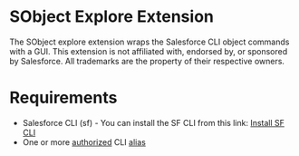 # SObject Explore Extension

The SObject explore extension wraps the Salesforce CLI object commands with a GUI. This extension is not affiliated with, endorsed by, or sponsored by Salesforce. All trademarks are the property of their respective owners.

# Requirements
- Salesforce CLI (sf) - You can install the SF CLI from this link: [Install SF CLI](https://developer.salesforce.com/docs/atlas.en-us.sfdx_setup.meta/sfdx_setup/sfdx_setup_install_cli.htm)
- One or more [authorized](https://developer.salesforce.com/docs/atlas.en-us.sfdx_dev.meta/sfdx_dev/sfdx_dev_auth_web_flow.htm) CLI [alias](https://developer.salesforce.com/docs/atlas.en-us.sfdx_cli_reference.meta/sfdx_cli_reference/cli_reference_alias_commands_unified.htm)